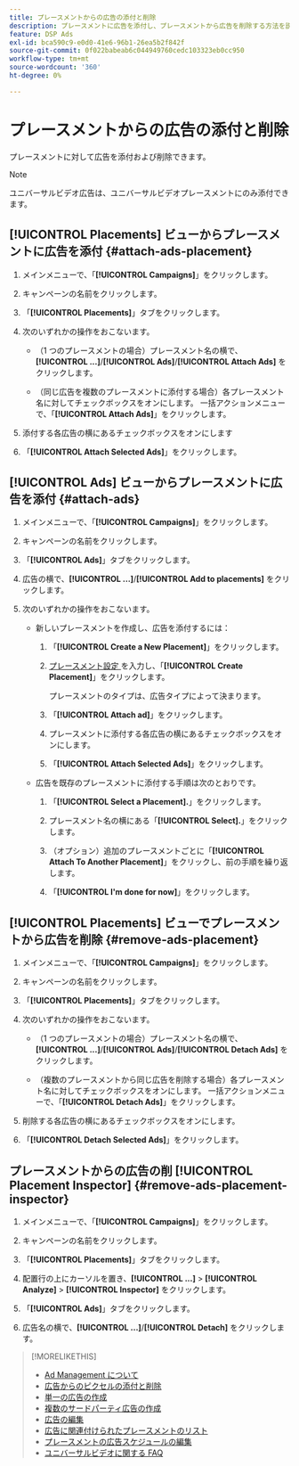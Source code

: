 ```yaml
---
title: プレースメントからの広告の添付と削除
description: プレースメントに広告を添付し、プレースメントから広告を削除する方法を説明します。
feature: DSP Ads
exl-id: bca590c9-e0d0-41e6-96b1-26ea5b2f842f
source-git-commit: 0f022babeab6c044949760cedc103323eb0cc950
workflow-type: tm+mt
source-wordcount: '360'
ht-degree: 0%

---
```


# プレースメントからの広告の添付と削除

プレースメントに対して広告を添付および削除できます。

>[!NOTE]
>
>ユニバーサルビデオ広告は、ユニバーサルビデオプレースメントにのみ添付できます。

## [!UICONTROL Placements] ビューからプレースメントに広告を添付 {#attach-ads-placement}

1. メインメニューで、「**[!UICONTROL Campaigns]**」をクリックします。

1. キャンペーンの名前をクリックします。

1. 「**[!UICONTROL Placements]**」タブをクリックします。

1. 次のいずれかの操作をおこないます。

   * （1 つのプレースメントの場合）プレースメント名の横で、**[!UICONTROL ...]**/**[!UICONTROL Ads]**/**[!UICONTROL Attach Ads]** をクリックします。

   * （同じ広告を複数のプレースメントに添付する場合）各プレースメント名に対してチェックボックスをオンにします。 一括アクションメニューで、「**[!UICONTROL Attach Ads]**」をクリックします。

1. 添付する各広告の横にあるチェックボックスをオンにします

1. 「**[!UICONTROL Attach Selected Ads]**」をクリックします。

## [!UICONTROL Ads] ビューからプレースメントに広告を添付 {#attach-ads}

1. メインメニューで、「**[!UICONTROL Campaigns]**」をクリックします。

1. キャンペーンの名前をクリックします。

1. 「**[!UICONTROL Ads]**」タブをクリックします。

1. 広告の横で、**[!UICONTROL ...]**/**[!UICONTROL Add to placements]** をクリックします。

1. 次のいずれかの操作をおこないます。

   * 新しいプレースメントを作成し、広告を添付するには：

      1. 「**[!UICONTROL Create a New Placement]**」をクリックします。

      1. [ プレースメント設定 ](/help/dsp/campaign-management/placements/placement-settings.md) を入力し、「**[!UICONTROL Create Placement]**」をクリックします。

         プレースメントのタイプは、広告タイプによって決まります。

      1. 「**[!UICONTROL Attach ad]**」をクリックします。

      1. プレースメントに添付する各広告の横にあるチェックボックスをオンにします。

      1. 「**[!UICONTROL Attach Selected Ads]**」をクリックします。

   * 広告を既存のプレースメントに添付する手順は次のとおりです。

      1. 「**[!UICONTROL Select a Placement].**」をクリックします。

      1. プレースメント名の横にある「**[!UICONTROL Select].**」をクリックします。

      1. （オプション）追加のプレースメントごとに「**[!UICONTROL Attach To Another Placement]**」をクリックし、前の手順を繰り返します。

      1. 「**[!UICONTROL I'm done for now]**」をクリックします。

## [!UICONTROL Placements] ビューでプレースメントから広告を削除 {#remove-ads-placement}

1. メインメニューで、「**[!UICONTROL Campaigns]**」をクリックします。

1. キャンペーンの名前をクリックします。

1. 「**[!UICONTROL Placements]**」タブをクリックします。

1. 次のいずれかの操作をおこないます。

   * （1 つのプレースメントの場合）プレースメント名の横で、**[!UICONTROL ...]**/**[!UICONTROL Ads]**/**[!UICONTROL Detach Ads]** をクリックします。

   * （複数のプレースメントから同じ広告を削除する場合）各プレースメント名に対してチェックボックスをオンにします。 一括アクションメニューで、「**[!UICONTROL Detach Ads]**」をクリックします。

1. 削除する各広告の横にあるチェックボックスをオンにします。

1. 「**[!UICONTROL Detach Selected Ads]**」をクリックします。

## プレースメントからの広告の削 [!UICONTROL Placement Inspector] {#remove-ads-placement-inspector}

1. メインメニューで、「**[!UICONTROL Campaigns]**」をクリックします。

1. キャンペーンの名前をクリックします。

1. 「**[!UICONTROL Placements]**」タブをクリックします。

1. 配置行の上にカーソルを置き、**[!UICONTROL ...]** > **[!UICONTROL Analyze]** > **[!UICONTROL Inspector]** をクリックします。

1. 「**[!UICONTROL Ads]**」タブをクリックします。

1. 広告名の横で、**[!UICONTROL ...]**/**[!UICONTROL Detach]** をクリックします。

>[!MORELIKETHIS]
>
>* [Ad Management について ](ad-about.md)
>* [ 広告からのピクセルの添付と削除 ](ad-pixel-attach-detach.md)
>* [ 単一の広告の作成 ](ad-create.md)
>* [ 複数のサードパーティ広告の作成 ](ad-create-multiple.md)
>* [ 広告の編集 ](ad-edit.md)
>* [ 広告に関連付けられたプレースメントのリスト ](ad-list-placements.md)
>* [ プレースメントの広告スケジュールの編集 ](/help/dsp/campaign-management/placements/placement-edit-ad-schedule.md)
>* [ ユニバーサルビデオに関する FAQ](/help/dsp/campaign-management/faq-universal-video.md)
